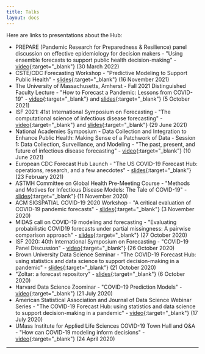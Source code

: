 ```yaml
---
title: Talks
layout: docs
---
```


Here are links to presentations about the Hub:

- PREPARE (Pandemic Research for Preparedness & Resilience) panel discussion on effective epidemiology for decision makers - "Using ensemble forecasts to support public health decision-making" - [video](https://youtu.be/hB4tW_LSxXA?t=2321){:target="_blank"} (30 March 2022)
- CSTE/CDC Forecasting Workshop - "Predictive Modeling to Support Public Health" - [slides](/talks/20211116_-_Evan_Ray_-_Predictive_Modeling_Public_Health.pdf){:target="_blank"} (16 November 2021)
- The University of Massachusetts, Amherst - Fall 2021 Distinguished Faculty Lecture - "How to Forecast a Pandemic: Lessons from COVID-19" - [video](https://www.umass.edu/sphhs/news-events/reich-presents-distinguished-faculty-lecture-pandemic-forecasting){:target="_blank"} and [slides](/talks/202110-chancellors.pdf){:target="_blank"} (5 October 2021)
- ISF 2021: 41st International Symposium on Forecasting - "The computational science of infectious disease forecasting" - [video](https://www.nationalacademies.org/event/06-10-2021/data-collection-and-integration-to-enhance-public-health-making-sense-of-a-patchwork-of-data){:target="_blank"} and [slides](/talks/202106-isf-reich.pdf){:target="_blank"} (29 June 2021)
- National Academies Symposium - Data Collection and Integration to Enhance Public Health: Making Sense of a Patchwork of Data - Session 1: Data Collection, Surveillance, and Modeling - "The past, present, and future of infectious disease forecasting" - [video](https://youtu.be/2b6ITOOpFtc){:target="_blank"} (10 June 2021)
- European CDC Forecast Hub Launch - "The US COVID-19 Forecast Hub: operations, research, and a few anecdotes" - [slides](/talks/202102-ECDC.pdf){:target="_blank"} (23 February 2021)
- ASTMH Committee on Global Health Pre-Meeting Course - "Methods and Motives for Infectious Disease Models: The Tale of COVID-19" - [slides](/talks/202011-astmh-modeling-outbreaks.pdf){:target="_blank"} (11 November 2020)
- ACM SIGSPATIAL COVID-19 2020 Workshop - "A critical evaluation of COVID-19 pandemic forecasts" - [slides](/talks/202011-acm-sigspatial.pdf){:target="_blank"} (3 November 2020)
- MIDAS call on COVID-19 modeling and forecasting - "Evaluating probabilistic COVID19 forecasts under partial missingness: A pairwise comparison approach" - [slides](/talks/2020-10-27-Bracher_Pairwise_Comparisons.pdf){:target="_blank"} (27 October 2020)
- ISF 2020: 40th International Symposium on Forecasting - "COVID-19 Panel Discussion" - [video](https://youtu.be/wQrNzqAeeRc){:target="_blank"} (26 October 2020)
- Brown University Data Science Seminar - "The COVID-19 Forecast Hub: using statistics and data science to support decision-making in a pandemic" - [slides](/talks/2020-10-21-COVIDhub-Brown-seminar-slides.pdf){:target="_blank"} (21 October 2020)
- "Zoltar: a forecast repository" - [slides](/talks/zoltar.html){:target="_blank"} (6 October 2020)
- Harvard Data Science Zoominar - "COVID-19 Prediction Models" - [video](https://youtu.be/rnpgtWywRcU){:target="_blank"} (21 July 2020)
- American Statistical Association and Journal of Data Science Webinar Series - "The COVID-19 Forecast Hub: using statistics and data science to support decision-making in a pandemic" - [video](https://uconn-cmr.webex.com/recordingservice/sites/uconn-cmr/recording/play/f9824b479ead48b28c24c440038ee02e){:target="_blank"} (17 July 2020)
- UMass Institute for Applied Life Sciences COVID-19 Town Hall and Q&A - "How can COVID-19 modeling inform decisions" - [video](https://www.umass.edu/ials/ials-covid-19-town-hall-and-qa-recap){:target="_blank"} (24 April 2020)

***

